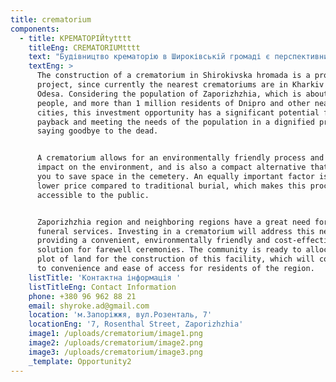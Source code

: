 ```yaml
---
title: crematorium
components:
  - title: КРЕМАТОРІЙtytttt
    titleEng: CREMATORIUMtttt
    text: "Будівництво крематорію в Широківській громаді є перспективним проектом, оскільки в даний час найближчі крематорії знаходяться в Харкові та Одесі. Ураховуючи населення Запоріжжя, що складає близько 800 тисяч осіб, та понад 1 мільйон мешканців Дніпра та інших прилеглих міст, ця інвестиційна можливість має значний потенціал для швидкої окупності та задоволення потреб населення у гідному процесі прощання з померлими.\n\nКрематорій дозволяє забезпечити екологічно чистий процес та зниження впливу на навколишнє середовище, а ще - це компактна альтернатива, що дозволяє зберігати простір на кладовищі. Не менш важливим фактором є також нижча ціна порівняно з традиційним похованням, що робить цей процес більш доступним для населення.\n\nЗапорізька область і суміжні регіони мають велику потребу у сучасних поховальних послугах. Інвестиція в будівництво крематорію вирішить цю потребу, створивши зручне, екологічно чисте та економічно вигідне рішення для проведення прощальних церемоній. Громада готова виділити земельну ділянку під будівництво цього об’єкту, що сприятиме зручності та легкості доступу для мешканців регіону.\_\n"
    textEng: >
      The construction of a crematorium in Shirokivska hromada is a promising
      project, since currently the nearest crematoriums are in Kharkiv and
      Odesa. Considering the population of Zaporizhzhia, which is about 800,000
      people, and more than 1 million residents of Dnipro and other nearby
      cities, this investment opportunity has a significant potential for quick
      payback and meeting the needs of the population in a dignified process of
      saying goodbye to the dead.


      A crematorium allows for an environmentally friendly process and reduced
      impact on the environment, and is also a compact alternative that allows
      you to save space in the cemetery. An equally important factor is the
      lower price compared to traditional burial, which makes this process more
      accessible to the public.


      Zaporizhzhia region and neighboring regions have a great need for modern
      funeral services. Investing in a crematorium will address this need by
      providing a convenient, environmentally friendly and cost-effective
      solution for farewell ceremonies. The community is ready to allocate a
      plot of land for the construction of this facility, which will contribute
      to convenience and ease of access for residents of the region.
    listTitle: 'Контактна інформація '
    listTitleEng: Contact Information
    phone: +380 96 962 88 21
    email: shyroke.ad@gmail.com
    location: 'м.Запоріжжя, вул.Розенталь, 7'
    locationEng: '7, Rosenthal Street, Zaporizhzhia'
    image1: /uploads/crematorium/image1.png
    image2: /uploads/crematorium/image2.png
    image3: /uploads/crematorium/image3.png
    _template: Opportunity2
---
```


